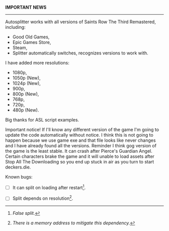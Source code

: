 **IMPORTANT NEWS**
 <hr>
 
Autosplitter works with all versions of Saints Row The Third Remastered, including:

- Good Old Games,
- Epic Games Store,
- Steam,
- Splitter automatically switches, recognizes versions to work with.

I have added more resolutions:

- 1080p,
- 1050p (New),
- 1024p (New),
- 900p,
- 800p (New),
- 768p,
- 720p,
- 480p (New).

Big thanks for ASL script examples.

Important notice! If I'll know any different version of the game I'm going to update the code automatically without notice. I think this is not going to happen because we use game exe and that file looks like never changes and I have already found all the versions. Reminder I think gog version of the game is the least stable. It can crash after Pierce's Guardian Angel. Certain characters brake the game and it will unable to load assets after Stop All The Downloading so you end up stuck in air as you turn to start deckers.die.

Known bugs:
- [ ] It can split on loading after restart[^1].

- [ ] Split depends on resolution[^2].

[^1]: *False split.*
[^2]: *There is a memory address to mitigate this dependency.*
